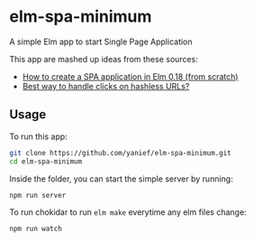 # elm-spa-minimum

A simple Elm app to start Single Page Application

This app are mashed up ideas from these sources:
* [How to create a SPA application in Elm 0.18 (from scratch)
](https://medium.com/@adrian_ribao/how-to-create-a-spa-application-in-elm-0-18-from-scratch-68d25e0631f6)
* [Best way to handle clicks on hashless URLs?](https://github.com/elm-lang/navigation/issues/13)

## Usage
To run this app:
```bash
git clone https://github.com/yanief/elm-spa-minimum.git 
cd elm-spa-minimum
```

Inside the folder, you can start the simple server by running:
```bash
npm run server
```

To run chokidar to run `elm make` everytime any elm files change:
```bash
npm run watch
```